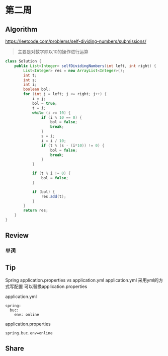 # 第二周

## Algorithm
https://leetcode.com/problems/self-dividing-numbers/submissions/
> 主要是对数字除以10的操作进行运算

```java
class Solution {
    public List<Integer> selfDividingNumbers(int left, int right) {
        List<Integer> res = new ArrayList<Integer>();
        int t;
        int s;
        int i;
        boolean bol;
        for (int j = left; j <= right; j++) {
            i = j;
            bol = true;
            t = i;
            while (i >= 10) {
                if (i % 10 == 0) {
                    bol = false;
                    break;
                }
                s = i;
                i = i / 10;
                if (t % (s - (i*10)) != 0) {
                    bol = false;
                    break;
                }
            }

            if (t % i != 0) {
                bol = false;
            }

            if (bol) {
                res.add(t);
            }
        }
        return res;
    }
}
```

## Review
### 单词
## Tip
Spring  application.properties vs application.yml
application.yml 采用yml的方式写配置 可以替换application.properties

application.yml
```
spring:
  buc:
    env: online
```
application.properties
```
spring.buc.env=online
```
## Share
